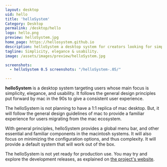 ```yaml
---
layout: desktop
uid: hello
title: 'helloSystem'
Category: Desktop
permalink: /desktop/hello
logo: hello.png
preview: helloSystem.jpg
home_page: https://hellosystem.github.io
description: helloSystem a desktop system for creators looking for simplicity, elegance and usability.
tagline: Simplicity, elegance & usability.
image: /assets/images/preview/helloSystem.jpg

screenshots:
  - helloSystem 0.5 screenshots: "/helloSystem-.05/"

---
```


**helloSystem** is a desktop system targeting users whose main focus is simplicity, elegance, and usability. It follows the general design principles put forward by mac in the 90s to give a consistent user experience.

The helloSystem is not planning to have a 1:1 replica of mac desktop. But, it will follow the general design guidelines of mac to provide a familiar experience for users migrating from the mac ecosystem.

With general principles, helloSystem provides a global menu bar, and other essential and familiar components in the macintosh systems. It will also focus on minimizing the configuration options, and thus complexity. It will provide a default system that will work out of the box.

The helloSystem is not yet ready for production use. You may try and explore the development releases, as explained on [the project's website](https://hellosystem.github.io/docs/user/getting-started.html).